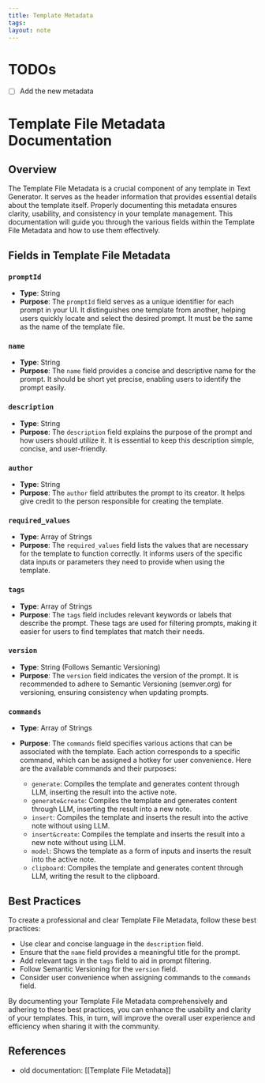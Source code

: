 ```yaml
---
title: Template Metadata
tags: 
layout: note 
---
```

# TODOs
* [ ] Add the new metadata

# Template File Metadata Documentation

## Overview

The Template File Metadata is a crucial component of any template in Text Generator. It serves as the header information that provides essential details about the template itself. Properly documenting this metadata ensures clarity, usability, and consistency in your template management. This documentation will guide you through the various fields within the Template File Metadata and how to use them effectively.

## Fields in Template File Metadata

### `promptId`

- **Type**: String
- **Purpose**: The `promptId` field serves as a unique identifier for each prompt in your UI. It distinguishes one template from another, helping users quickly locate and select the desired prompt. It must be the same as the name of the template file.

### `name`

- **Type**: String
- **Purpose**: The `name` field provides a concise and descriptive name for the prompt. It should be short yet precise, enabling users to identify the prompt easily.

### `description`

- **Type**: String
- **Purpose**: The `description` field explains the purpose of the prompt and how users should utilize it. It is essential to keep this description simple, concise, and user-friendly.

### `author`

- **Type**: String
- **Purpose**: The `author` field attributes the prompt to its creator. It helps give credit to the person responsible for creating the template.

### `required_values`

- **Type**: Array of Strings
- **Purpose**: The `required_values` field lists the values that are necessary for the template to function correctly. It informs users of the specific data inputs or parameters they need to provide when using the template.

### `tags`

- **Type**: Array of Strings
- **Purpose**: The `tags` field includes relevant keywords or labels that describe the prompt. These tags are used for filtering prompts, making it easier for users to find templates that match their needs.

### `version`

- **Type**: String (Follows Semantic Versioning)
- **Purpose**: The `version` field indicates the version of the prompt. It is recommended to adhere to Semantic Versioning (semver.org) for versioning, ensuring consistency when updating prompts.

### `commands`

- **Type**: Array of Strings
- **Purpose**: The `commands` field specifies various actions that can be associated with the template. Each action corresponds to a specific command, which can be assigned a hotkey for user convenience. Here are the available commands and their purposes:

   - `generate`: Compiles the template and generates content through LLM, inserting the result into the active note.
   - `generate&create`: Compiles the template and generates content through LLM, inserting the result into a new note.
   - `insert`: Compiles the template and inserts the result into the active note without using LLM.
   - `insert&create`: Compiles the template and inserts the result into a new note without using LLM.
   - `model`: Shows the template as a form of inputs and inserts the result into the active note.
   - `clipboard`: Compiles the template and generates content through LLM, writing the result to the clipboard.

## Best Practices

To create a professional and clear Template File Metadata, follow these best practices:

- Use clear and concise language in the `description` field.
- Ensure that the `name` field provides a meaningful title for the prompt.
- Add relevant tags in the `tags` field to aid in prompt filtering.
- Follow Semantic Versioning for the `version` field.
- Consider user convenience when assigning commands to the `commands` field.

By documenting your Template File Metadata comprehensively and adhering to these best practices, you can enhance the usability and clarity of your templates. This, in turn, will improve the overall user experience and efficiency when sharing it with the community.


## References 
* old documentation: [[Template File Metadata]]
